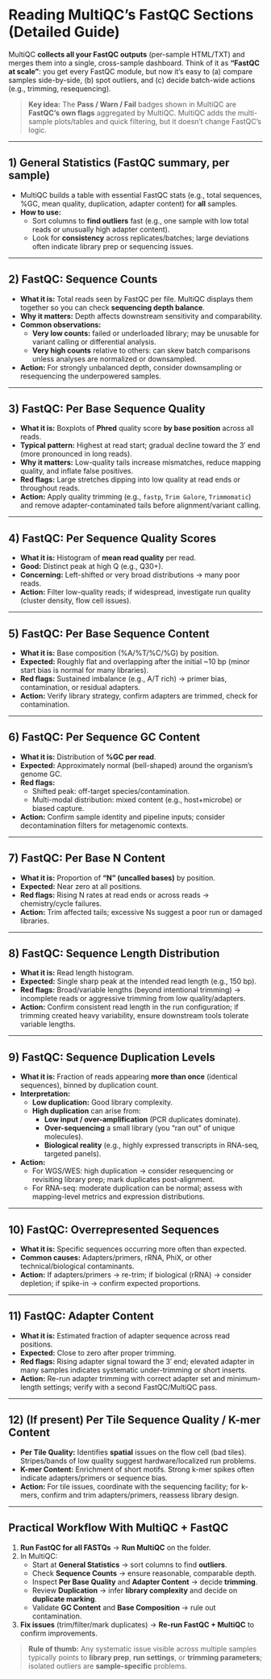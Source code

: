 # Reading MultiQC’s FastQC Sections (Detailed Guide)

MultiQC **collects all your FastQC outputs** (per-sample HTML/TXT) and merges them into a single, cross-sample dashboard. Think of it as **“FastQC at scale”**: you get every FastQC module, but now it’s easy to (a) compare samples side-by-side, (b) spot outliers, and (c) decide batch-wide actions (e.g., trimming, resequencing).

> **Key idea:** The **Pass / Warn / Fail** badges shown in MultiQC are **FastQC’s own flags** aggregated by MultiQC. MultiQC adds the multi-sample plots/tables and quick filtering, but it doesn’t change FastQC’s logic.

---

## 1) General Statistics (FastQC summary, per sample)
- MultiQC builds a table with essential FastQC stats (e.g., total sequences, %GC, mean quality, duplication, adapter content) for **all** samples.
- **How to use:**
  - Sort columns to **find outliers** fast (e.g., one sample with low total reads or unusually high adapter content).
  - Look for **consistency** across replicates/batches; large deviations often indicate library prep or sequencing issues.

---

## 2) FastQC: Sequence Counts
- **What it is:** Total reads seen by FastQC per file. MultiQC displays them together so you can check **sequencing depth balance**.
- **Why it matters:** Depth affects downstream sensitivity and comparability.
- **Common observations:**
  - **Very low counts:** failed or underloaded library; may be unusable for variant calling or differential analysis.
  - **Very high counts** relative to others: can skew batch comparisons unless analyses are normalized or downsampled.
- **Action:** For strongly unbalanced depth, consider downsampling or resequencing the underpowered samples.

---

## 3) FastQC: Per Base Sequence Quality
- **What it is:** Boxplots of **Phred** quality score **by base position** across all reads.
- **Typical pattern:** Highest at read start; gradual decline toward the 3′ end (more pronounced in long reads).
- **Why it matters:** Low-quality tails increase mismatches, reduce mapping quality, and inflate false positives.
- **Red flags:** Large stretches dipping into low quality at read ends or throughout reads.
- **Action:** Apply quality trimming (e.g., `fastp`, `Trim Galore`, `Trimmomatic`) and remove adapter-contaminated tails before alignment/variant calling.

---

## 4) FastQC: Per Sequence Quality Scores
- **What it is:** Histogram of **mean read quality** per read.
- **Good:** Distinct peak at high Q (e.g., Q30+).
- **Concerning:** Left-shifted or very broad distributions → many poor reads.
- **Action:** Filter low-quality reads; if widespread, investigate run quality (cluster density, flow cell issues).

---

## 5) FastQC: Per Base Sequence Content
- **What it is:** Base composition (%A/%T/%C/%G) by position.
- **Expected:** Roughly flat and overlapping after the initial ~10 bp (minor start bias is normal for many libraries).
- **Red flags:** Sustained imbalance (e.g., A/T rich) → primer bias, contamination, or residual adapters.
- **Action:** Verify library strategy, confirm adapters are trimmed, check for contamination.

---

## 6) FastQC: Per Sequence GC Content
- **What it is:** Distribution of **%GC per read**.
- **Expected:** Approximately normal (bell-shaped) around the organism’s genome GC.
- **Red flags:**
  - Shifted peak: off-target species/contamination.
  - Multi-modal distribution: mixed content (e.g., host+microbe) or biased capture.
- **Action:** Confirm sample identity and pipeline inputs; consider decontamination filters for metagenomic contexts.

---

## 7) FastQC: Per Base N Content
- **What it is:** Proportion of **“N” (uncalled bases)** by position.
- **Expected:** Near zero at all positions.
- **Red flags:** Rising N rates at read ends or across reads → chemistry/cycle failures.
- **Action:** Trim affected tails; excessive Ns suggest a poor run or damaged libraries.

---

## 8) FastQC: Sequence Length Distribution
- **What it is:** Read length histogram.
- **Expected:** Single sharp peak at the intended read length (e.g., 150 bp).
- **Red flags:** Broad/variable lengths (beyond intentional trimming) → incomplete reads or aggressive trimming from low quality/adapters.
- **Action:** Confirm consistent read length in the run configuration; if trimming created heavy variability, ensure downstream tools tolerate variable lengths.

---

## 9) FastQC: Sequence Duplication Levels
- **What it is:** Fraction of reads appearing **more than once** (identical sequences), binned by duplication count.
- **Interpretation:**
  - **Low duplication:** Good library complexity.
  - **High duplication** can arise from:
    - **Low input / over-amplification** (PCR duplicates dominate).
    - **Over-sequencing** a small library (you “ran out” of unique molecules).
    - **Biological reality** (e.g., highly expressed transcripts in RNA-seq, targeted panels).
- **Action:**
  - For WGS/WES: high duplication → consider resequencing or revisiting library prep; mark duplicates post-alignment.
  - For RNA-seq: moderate duplication can be normal; assess with mapping-level metrics and expression distributions.

---

## 10) FastQC: Overrepresented Sequences
- **What it is:** Specific sequences occurring more often than expected.
- **Common causes:** Adapters/primers, rRNA, PhiX, or other technical/biological contaminants.
- **Action:** If adapters/primers → re-trim; if biological (rRNA) → consider depletion; if spike-in → confirm expected proportions.

---

## 11) FastQC: Adapter Content
- **What it is:** Estimated fraction of adapter sequence across read positions.
- **Expected:** Close to zero after proper trimming.
- **Red flags:** Rising adapter signal toward the 3′ end; elevated adapter in many samples indicates systematic under-trimming or short inserts.
- **Action:** Re-run adapter trimming with correct adapter set and minimum-length settings; verify with a second FastQC/MultiQC pass.

---

## 12) (If present) Per Tile Sequence Quality / K-mer Content
- **Per Tile Quality:** Identifies **spatial** issues on the flow cell (bad tiles). Stripes/bands of low quality suggest hardware/localized run problems.
- **K-mer Content:** Enrichment of short motifs. Strong k-mer spikes often indicate adapters/primers or sequence bias.
- **Action:** For tile issues, coordinate with the sequencing facility; for k-mers, confirm and trim adapters/primers, reassess library design.

---

## Practical Workflow With MultiQC + FastQC
1. **Run FastQC for all FASTQs** → **Run MultiQC** on the folder.  
2. In MultiQC:
   - Start at **General Statistics** → sort columns to find **outliers**.
   - Check **Sequence Counts** → ensure reasonable, comparable depth.
   - Inspect **Per Base Quality** and **Adapter Content** → decide **trimming**.
   - Review **Duplication** → infer **library complexity** and decide on **duplicate marking**.
   - Validate **GC Content** and **Base Composition** → rule out contamination.
3. **Fix issues** (trim/filter/mark duplicates) → **Re-run FastQC + MultiQC** to confirm improvements.

> **Rule of thumb:** Any systematic issue visible across multiple samples typically points to **library prep**, **run settings**, or **trimming parameters**; isolated outliers are **sample-specific** problems.
